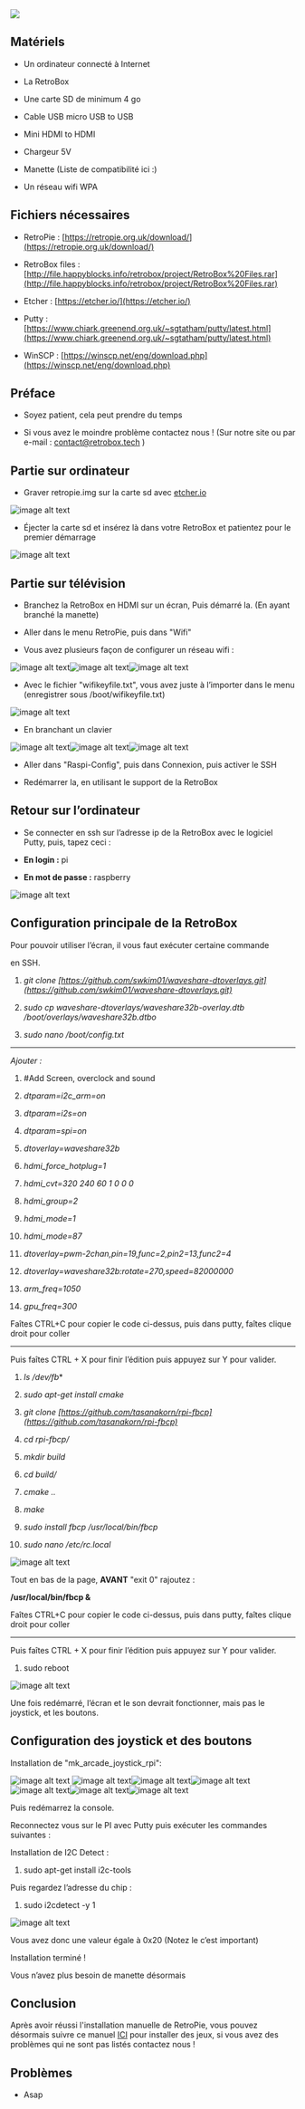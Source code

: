 <div class="image-header">
	<img src="https://i.imgur.com/32ObfXb.png"/>
</div>

## Matériels

* Un ordinateur connecté à Internet

* La RetroBox

* Une carte SD de minimum 4 go

* Cable USB micro USB to USB

* Mini HDMI to HDMI

* Chargeur 5V

* Manette (Liste de compatibilité ici :)

* Un réseau wifi WPA

## Fichiers nécessaires

* RetroPie : [https://retropie.org.uk/download/](https://retropie.org.uk/download/)

* RetroBox files : [http://file.happyblocks.info/retrobox/project/RetroBox%20Files.rar](http://file.happyblocks.info/retrobox/project/RetroBox%20Files.rar)

* Etcher : [https://etcher.io/](https://etcher.io/)

* Putty : [https://www.chiark.greenend.org.uk/~sgtatham/putty/latest.html](https://www.chiark.greenend.org.uk/~sgtatham/putty/latest.html)

* WinSCP : [https://winscp.net/eng/download.php](https://winscp.net/eng/download.php)

## Préface

* Soyez patient, cela peut prendre du temps

* Si vous avez le moindre problème contactez nous ! (Sur notre site ou par e-mail : contact@retrobox.tech )

## Partie sur ordinateur

* Graver retropie.img sur la carte sd avec [etcher.io](http://etcher.io/)

![image alt text](https://retrobox.happyblocks.info/project/Image/manual/RetroPie/FR/image_2.png)

* Éjecter la carte sd et insérez là dans votre RetroBox et patientez pour le premier démarrage

![image alt text](https://retrobox.happyblocks.info/project/Image/manual/RetroPie/FR/image_3.png)

## Partie sur télévision

* Branchez la RetroBox en HDMI sur un écran, Puis démarré la. (En ayant branché la manette)

* Aller dans le menu RetroPie, puis dans "Wifi"

* Vous avez plusieurs façon de configurer un réseau wifi :

![image alt text](https://retrobox.happyblocks.info/project/Image/manual/RetroPie/FR/image_6.png)![image alt text](https://retrobox.happyblocks.info/project/Image/manual/RetroPie/FR/image_4.png)![image alt text](https://retrobox.happyblocks.info/project/Image/manual/RetroPie/FR/image_5.png)

* Avec le fichier "wifikeyfile.txt", vous avez juste à l’importer dans le menu (enregistrer sous /boot/wifikeyfile.txt)				

![image alt text](https://retrobox.happyblocks.info/project/Image/manual/RetroPie/FR/image_7.png)

* En branchant un clavier

![image alt text](https://retrobox.happyblocks.info/project/Image/manual/RetroPie/FR/image_9.png)![image alt text](https://retrobox.happyblocks.info/project/Image/manual/RetroPie/FR/image_8.png)![image alt text](https://retrobox.happyblocks.info/project/Image/manual/RetroPie/FR/image_10.png)

* Aller dans "Raspi-Config", puis dans Connexion, puis activer le SSH

* Redémarrer la, en utilisant le support de la RetroBox

## Retour sur l’ordinateur

* Se connecter en ssh sur l’adresse ip de la RetroBox avec le logiciel Putty, puis, tapez ceci :

* **En login :** pi

* **En mot de passe :** raspberry

![image alt text](https://retrobox.happyblocks.info/project/Image/manual/RetroPie/FR/image_11.png)

## Configuration principale de la RetroBox					

Pour pouvoir utiliser l’écran, il vous faut exécuter certaine commande		 

en SSH.										

1. *git clone* *[https://github.com/swkim01/waveshare-dtoverlays.git](https://github.com/swkim01/waveshare-dtoverlays.git)*

2. *sudo cp waveshare-dtoverlays/waveshare32b-overlay.dtb /boot/overlays/waveshare32b.dtbo*

3. *sudo nano /boot/config.txt*

----------------------------------------------------------------------------------

*Ajouter :*

1. #Add Screen, overclock and sound

2. *dtparam=i2c_arm=on*

3. *dtparam=i2s=on*

4. *dtparam=spi=on*

5. *dtoverlay=waveshare32b*

6. *hdmi_force_hotplug=1*

7. *hdmi_cvt=320 240 60 1 0 0 0*

8. *hdmi_group=2*

9. *hdmi_mode=1*

10. *hdmi_mode=87*

11. *dtoverlay=pwm-2chan,pin=19,func=2,pin2=13,func2=4*

12. *dtoverlay=waveshare32b:rotate=270,speed=82000000*

13. *arm_freq=1050*

14. *gpu_freq=300*

<div class="docs-alert info">
  <i class="icon fas fa-question-circle"></i>
  <p>Faîtes CTRL+C pour copier le code ci-dessus, puis dans putty, faîtes clique droit pour coller</p>
</div>

----------------------------------------------------------------------------------

Puis faîtes CTRL + X pour finir l’édition puis appuyez sur Y pour valider.

1. *ls /dev/fb**

2. *sudo apt-get install cmake*

3. *git clone* *[https://github.com/tasanakorn/rpi-fbcp](https://github.com/tasanakorn/rpi-fbcp)*

4. *cd rpi-fbcp/*

5. *mkdir build*

6. *cd build/*

7. *cmake ..*

8. *make*

9. *sudo install fbcp /usr/local/bin/fbcp*

10. *sudo nano /etc/rc.local*

![image alt text](https://retrobox.happyblocks.info/project/Image/manual/RetroPie/FR/image_14.png)

Tout en bas de la page, **AVANT** "exit 0" rajoutez :

**/usr/local/bin/fbcp &**

<div class="docs-alert info">
  <i class="icon fas fa-question-circle"></i>
  <p>Faîtes CTRL+C pour copier le code ci-dessus, puis dans putty, faîtes clique droit pour coller</p>
</div>

----------------------------------------------------------------------------------

Puis faîtes CTRL + X pour finir l’édition puis appuyez sur Y pour valider.

1. sudo reboot

![image alt text](https://retrobox.happyblocks.info/project/Image/manual/RetroPie/FR/image_16.png)

Une fois redémarré, l’écran et le son devrait fonctionner, mais pas le joystick, et les boutons.

## Configuration des joystick et des boutons

Installation de "mk_arcade_joystick_rpi":

![image alt text](https://retrobox.happyblocks.info/project/Image/manual/RetroPie/FR/image_17.png)
![image alt text](https://retrobox.happyblocks.info/project/Image/manual/RetroPie/FR/image_19.png)![image alt text](https://retrobox.happyblocks.info/project/Image/manual/RetroPie/FR/image_20.png)![image alt text](https://retrobox.happyblocks.info/project/Image/manual/RetroPie/FR/image_21.png)![image alt text](https://retrobox.happyblocks.info/project/Image/manual/RetroPie/FR/image_22.png)![image alt text](https://retrobox.happyblocks.info/project/Image/manual/RetroPie/FR/image_23.png)![image alt text](https://retrobox.happyblocks.info/project/Image/manual/RetroPie/FR/image_24.png)

Puis redémarrez la console.

Reconnectez vous sur le PI avec Putty puis exécuter les commandes suivantes :

Installation de I2C Detect :

1. sudo apt-get install i2c-tools

Puis regardez l’adresse du chip :

1. sudo i2cdetect -y 1

![image alt text](https://retrobox.happyblocks.info/project/Image/manual/RetroPie/FR/image_25.png)

Vous avez donc une valeur égale à 0x20 (Notez le c’est important)


Installation terminé !

<div class="docs-alert info">
  <i class="icon fas fa-question-circle"></i>
  <p>Vous n’avez plus besoin de manette désormais</p>
</div>

## Conclusion

Après avoir réussi l'installation manuelle de RetroPie, vous pouvez désormais suivre ce manuel [ICI](FR-getting-started-avec-retropie) pour installer des jeux, si vous avez des problèmes qui ne sont pas listés contactez nous !

## Problèmes

* Asap
